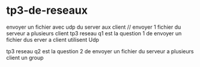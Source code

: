 # tp3-de-reseaux
envoyer un fichier  avec udp du server aux client // envoyer 1 fichier  du serveur a plusieurs client
tp3 reseau q1 est la question 1 de envoyer un fichier dus erver a client utilisent Udp

tp3 reseau q2 est la question 2 de envoyer un fichier du serveur a plusieurs client  un group
